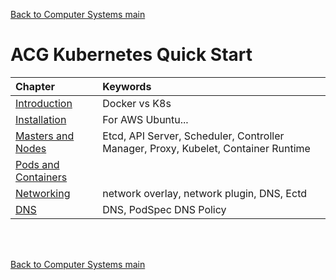 [Back to Computer Systems main](../../../README.md)

# ACG Kubernetes Quick Start

|Chapter|Keywords|
|:------|:-------|
|[Introduction](./01/note.md)|Docker vs K8s|
|[Installation](./02/note.md)|For AWS Ubuntu...|
|[Masters and Nodes](./03/note.md)|Etcd, API Server, Scheduler, Controller Manager, Proxy, Kubelet, Container Runtime|
|[Pods and Containers](./04/note.md)||
|[Networking](./05/note.md)|network overlay, network plugin, DNS, Ectd|
|[DNS](./06/note.md)|DNS, PodSpec DNS Policy|

<br><br>


[Back to Computer Systems main](../../../README.md)